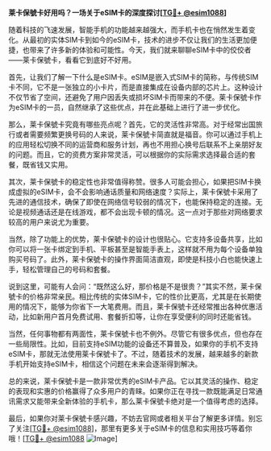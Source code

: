 **莱卡保號卡好用吗？一场关于eSIM卡的深度探讨[[TG💪+ @esim1088](https://t.me/s/esim1088)]**

随着科技的飞速发展，智能手机的功能越来越强大，而手机卡也在悄然发生着变化。从最初的实体SIM卡到如今的eSIM卡，技术的进步不仅让我们的生活更加便捷，也带来了许多新的体验和可能性。今天，我们就来聊聊eSIM卡中的佼佼者——莱卡保號卡，看看它到底好不好用。

首先，让我们了解一下什么是eSIM卡。eSIM是嵌入式SIM卡的简称，与传统SIM卡不同，它不是一张独立的小卡片，而是直接集成在设备内部的芯片上。这种设计不仅节省了空间，还避免了用户因丢失或损坏SIM卡而带来的不便。莱卡保號卡作为eSIM卡的一员，自然继承了这些优点，并在此基础上进行了进一步优化。

那么，莱卡保號卡究竟有哪些亮点呢？首先，它的灵活性非常高。对于经常出国旅行或者需要频繁更换号码的人来说，莱卡保號卡简直就是福音。你可以通过手机上的应用轻松切换不同的运营商和服务计划，再也不用担心换号后联系不上亲朋好友的问题。而且，它的资费方案非常灵活，可以根据你的实际需求选择最合适的套餐，既省钱又实用。

其次，莱卡保號卡的稳定性也非常值得称赞。很多人可能会担心，如果把SIM卡换成虚拟的eSIM卡，会不会影响通话质量和网络速度？实际上，莱卡保號卡采用了先进的通信技术，确保了即使在网络信号较弱的情况下，也能保持稳定的连接。无论是视频通话还是在线游戏，都不会出现卡顿的情况。这一点对于那些对网络要求较高的用户来说尤为重要。

当然，除了功能上的优势，莱卡保號卡的设计也很贴心。它支持多设备共享，比如你可以将一张卡绑定到手机、平板甚至是智能手表上，这样就不用为每个设备单独购买号码了。此外，莱卡保號卡的操作界面简洁直观，即使是科技小白也能快速上手，轻松管理自己的号码和套餐。

说到这里，可能有人会问：“既然这么好，那价格是不是很贵？”其实不然，莱卡保號卡的价格非常亲民。相比传统的实体SIM卡，它的性价比更高，尤其是在长期使用的情况下，能够为你省下一大笔费用。而且，莱卡保號卡还经常推出各种优惠活动，比如新用户首月免费试用、套餐折扣等，让你在享受便利的同时还能省钱。

当然，任何事物都有两面性，莱卡保號卡也不例外。尽管它有很多优点，但也存在一些局限性。比如，目前支持eSIM功能的设备还不算普及，如果你的手机不支持eSIM卡，那就无法使用莱卡保號卡了。不过，随着技术的发展，越来越多的新款手机开始支持eSIM卡，相信这个问题在未来会逐渐得到解决。

总的来说，莱卡保號卡是一款非常优秀的eSIM卡产品。它以其灵活的操作、稳定的表现和实惠的价格赢得了众多用户的青睐。如果你正在寻找一款既能满足日常通讯需求又能带来全新体验的手机卡，那么莱卡保號卡绝对是一个值得考虑的选择。

最后，如果你对莱卡保號卡感兴趣，不妨去官网或者相关平台了解更多详情。别忘了关注[[TG💪+ @esim1088](https://t.me/s/esim1088)]，那里有更多关于eSIM卡的信息和实用技巧等着你哦！[[TG💪+ @esim1088](https://t.me/s/esim1088) ![Image](https://i.postimg.cc/4NQfJmqS/Snipaste-2025-05-13-00-14-12.png)]